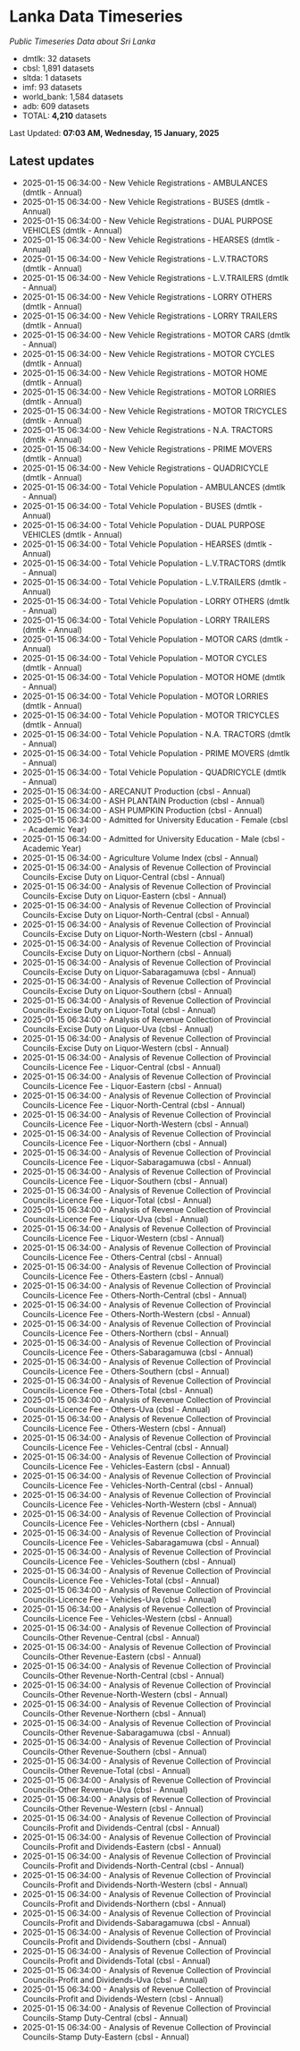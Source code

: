 # Lanka Data Timeseries
*Public Timeseries Data about Sri Lanka*

* dmtlk: 32 datasets
* cbsl: 1,891 datasets
* sltda: 1 datasets
* imf: 93 datasets
* world_bank: 1,584 datasets
* adb: 609 datasets
* TOTAL: **4,210** datasets

Last Updated: **07:03 AM, Wednesday, 15 January, 2025**

## Latest updates

* 2025-01-15 06:34:00 - New Vehicle Registrations - AMBULANCES (dmtlk - Annual)
* 2025-01-15 06:34:00 - New Vehicle Registrations - BUSES (dmtlk - Annual)
* 2025-01-15 06:34:00 - New Vehicle Registrations - DUAL PURPOSE VEHICLES (dmtlk - Annual)
* 2025-01-15 06:34:00 - New Vehicle Registrations - HEARSES (dmtlk - Annual)
* 2025-01-15 06:34:00 - New Vehicle Registrations - L.V.TRACTORS (dmtlk - Annual)
* 2025-01-15 06:34:00 - New Vehicle Registrations - L.V.TRAILERS (dmtlk - Annual)
* 2025-01-15 06:34:00 - New Vehicle Registrations - LORRY OTHERS (dmtlk - Annual)
* 2025-01-15 06:34:00 - New Vehicle Registrations - LORRY TRAILERS (dmtlk - Annual)
* 2025-01-15 06:34:00 - New Vehicle Registrations - MOTOR CARS (dmtlk - Annual)
* 2025-01-15 06:34:00 - New Vehicle Registrations - MOTOR CYCLES (dmtlk - Annual)
* 2025-01-15 06:34:00 - New Vehicle Registrations - MOTOR HOME (dmtlk - Annual)
* 2025-01-15 06:34:00 - New Vehicle Registrations - MOTOR LORRIES (dmtlk - Annual)
* 2025-01-15 06:34:00 - New Vehicle Registrations - MOTOR TRICYCLES (dmtlk - Annual)
* 2025-01-15 06:34:00 - New Vehicle Registrations - N.A. TRACTORS (dmtlk - Annual)
* 2025-01-15 06:34:00 - New Vehicle Registrations - PRIME MOVERS (dmtlk - Annual)
* 2025-01-15 06:34:00 - New Vehicle Registrations - QUADRICYCLE (dmtlk - Annual)
* 2025-01-15 06:34:00 - Total Vehicle Population - AMBULANCES (dmtlk - Annual)
* 2025-01-15 06:34:00 - Total Vehicle Population - BUSES (dmtlk - Annual)
* 2025-01-15 06:34:00 - Total Vehicle Population - DUAL PURPOSE VEHICLES (dmtlk - Annual)
* 2025-01-15 06:34:00 - Total Vehicle Population - HEARSES (dmtlk - Annual)
* 2025-01-15 06:34:00 - Total Vehicle Population - L.V.TRACTORS (dmtlk - Annual)
* 2025-01-15 06:34:00 - Total Vehicle Population - L.V.TRAILERS (dmtlk - Annual)
* 2025-01-15 06:34:00 - Total Vehicle Population - LORRY OTHERS (dmtlk - Annual)
* 2025-01-15 06:34:00 - Total Vehicle Population - LORRY TRAILERS (dmtlk - Annual)
* 2025-01-15 06:34:00 - Total Vehicle Population - MOTOR CARS (dmtlk - Annual)
* 2025-01-15 06:34:00 - Total Vehicle Population - MOTOR CYCLES (dmtlk - Annual)
* 2025-01-15 06:34:00 - Total Vehicle Population - MOTOR HOME (dmtlk - Annual)
* 2025-01-15 06:34:00 - Total Vehicle Population - MOTOR LORRIES (dmtlk - Annual)
* 2025-01-15 06:34:00 - Total Vehicle Population - MOTOR TRICYCLES (dmtlk - Annual)
* 2025-01-15 06:34:00 - Total Vehicle Population - N.A. TRACTORS (dmtlk - Annual)
* 2025-01-15 06:34:00 - Total Vehicle Population - PRIME MOVERS (dmtlk - Annual)
* 2025-01-15 06:34:00 - Total Vehicle Population - QUADRICYCLE (dmtlk - Annual)
* 2025-01-15 06:34:00 - ARECANUT Production (cbsl - Annual)
* 2025-01-15 06:34:00 - ASH PLANTAIN Production (cbsl - Annual)
* 2025-01-15 06:34:00 - ASH PUMPKIN Production (cbsl - Annual)
* 2025-01-15 06:34:00 - Admitted for University Education - Female (cbsl - Academic Year)
* 2025-01-15 06:34:00 - Admitted for University Education - Male (cbsl - Academic Year)
* 2025-01-15 06:34:00 - Agriculture Volume Index (cbsl - Annual)
* 2025-01-15 06:34:00 - Analysis of Revenue Collection of Provincial Councils-Excise Duty on Liquor-Central (cbsl - Annual)
* 2025-01-15 06:34:00 - Analysis of Revenue Collection of Provincial Councils-Excise Duty on Liquor-Eastern (cbsl - Annual)
* 2025-01-15 06:34:00 - Analysis of Revenue Collection of Provincial Councils-Excise Duty on Liquor-North-Central (cbsl - Annual)
* 2025-01-15 06:34:00 - Analysis of Revenue Collection of Provincial Councils-Excise Duty on Liquor-North-Western (cbsl - Annual)
* 2025-01-15 06:34:00 - Analysis of Revenue Collection of Provincial Councils-Excise Duty on Liquor-Northern (cbsl - Annual)
* 2025-01-15 06:34:00 - Analysis of Revenue Collection of Provincial Councils-Excise Duty on Liquor-Sabaragamuwa (cbsl - Annual)
* 2025-01-15 06:34:00 - Analysis of Revenue Collection of Provincial Councils-Excise Duty on Liquor-Southern (cbsl - Annual)
* 2025-01-15 06:34:00 - Analysis of Revenue Collection of Provincial Councils-Excise Duty on Liquor-Total (cbsl - Annual)
* 2025-01-15 06:34:00 - Analysis of Revenue Collection of Provincial Councils-Excise Duty on Liquor-Uva (cbsl - Annual)
* 2025-01-15 06:34:00 - Analysis of Revenue Collection of Provincial Councils-Excise Duty on Liquor-Western (cbsl - Annual)
* 2025-01-15 06:34:00 - Analysis of Revenue Collection of Provincial Councils-Licence Fee - Liquor-Central (cbsl - Annual)
* 2025-01-15 06:34:00 - Analysis of Revenue Collection of Provincial Councils-Licence Fee - Liquor-Eastern (cbsl - Annual)
* 2025-01-15 06:34:00 - Analysis of Revenue Collection of Provincial Councils-Licence Fee - Liquor-North-Central (cbsl - Annual)
* 2025-01-15 06:34:00 - Analysis of Revenue Collection of Provincial Councils-Licence Fee - Liquor-North-Western (cbsl - Annual)
* 2025-01-15 06:34:00 - Analysis of Revenue Collection of Provincial Councils-Licence Fee - Liquor-Northern (cbsl - Annual)
* 2025-01-15 06:34:00 - Analysis of Revenue Collection of Provincial Councils-Licence Fee - Liquor-Sabaragamuwa (cbsl - Annual)
* 2025-01-15 06:34:00 - Analysis of Revenue Collection of Provincial Councils-Licence Fee - Liquor-Southern (cbsl - Annual)
* 2025-01-15 06:34:00 - Analysis of Revenue Collection of Provincial Councils-Licence Fee - Liquor-Total (cbsl - Annual)
* 2025-01-15 06:34:00 - Analysis of Revenue Collection of Provincial Councils-Licence Fee - Liquor-Uva (cbsl - Annual)
* 2025-01-15 06:34:00 - Analysis of Revenue Collection of Provincial Councils-Licence Fee - Liquor-Western (cbsl - Annual)
* 2025-01-15 06:34:00 - Analysis of Revenue Collection of Provincial Councils-Licence Fee - Others-Central (cbsl - Annual)
* 2025-01-15 06:34:00 - Analysis of Revenue Collection of Provincial Councils-Licence Fee - Others-Eastern (cbsl - Annual)
* 2025-01-15 06:34:00 - Analysis of Revenue Collection of Provincial Councils-Licence Fee - Others-North-Central (cbsl - Annual)
* 2025-01-15 06:34:00 - Analysis of Revenue Collection of Provincial Councils-Licence Fee - Others-North-Western (cbsl - Annual)
* 2025-01-15 06:34:00 - Analysis of Revenue Collection of Provincial Councils-Licence Fee - Others-Northern (cbsl - Annual)
* 2025-01-15 06:34:00 - Analysis of Revenue Collection of Provincial Councils-Licence Fee - Others-Sabaragamuwa (cbsl - Annual)
* 2025-01-15 06:34:00 - Analysis of Revenue Collection of Provincial Councils-Licence Fee - Others-Southern (cbsl - Annual)
* 2025-01-15 06:34:00 - Analysis of Revenue Collection of Provincial Councils-Licence Fee - Others-Total (cbsl - Annual)
* 2025-01-15 06:34:00 - Analysis of Revenue Collection of Provincial Councils-Licence Fee - Others-Uva (cbsl - Annual)
* 2025-01-15 06:34:00 - Analysis of Revenue Collection of Provincial Councils-Licence Fee - Others-Western (cbsl - Annual)
* 2025-01-15 06:34:00 - Analysis of Revenue Collection of Provincial Councils-Licence Fee - Vehicles-Central (cbsl - Annual)
* 2025-01-15 06:34:00 - Analysis of Revenue Collection of Provincial Councils-Licence Fee - Vehicles-Eastern (cbsl - Annual)
* 2025-01-15 06:34:00 - Analysis of Revenue Collection of Provincial Councils-Licence Fee - Vehicles-North-Central (cbsl - Annual)
* 2025-01-15 06:34:00 - Analysis of Revenue Collection of Provincial Councils-Licence Fee - Vehicles-North-Western (cbsl - Annual)
* 2025-01-15 06:34:00 - Analysis of Revenue Collection of Provincial Councils-Licence Fee - Vehicles-Northern (cbsl - Annual)
* 2025-01-15 06:34:00 - Analysis of Revenue Collection of Provincial Councils-Licence Fee - Vehicles-Sabaragamuwa (cbsl - Annual)
* 2025-01-15 06:34:00 - Analysis of Revenue Collection of Provincial Councils-Licence Fee - Vehicles-Southern (cbsl - Annual)
* 2025-01-15 06:34:00 - Analysis of Revenue Collection of Provincial Councils-Licence Fee - Vehicles-Total (cbsl - Annual)
* 2025-01-15 06:34:00 - Analysis of Revenue Collection of Provincial Councils-Licence Fee - Vehicles-Uva (cbsl - Annual)
* 2025-01-15 06:34:00 - Analysis of Revenue Collection of Provincial Councils-Licence Fee - Vehicles-Western (cbsl - Annual)
* 2025-01-15 06:34:00 - Analysis of Revenue Collection of Provincial Councils-Other Revenue-Central (cbsl - Annual)
* 2025-01-15 06:34:00 - Analysis of Revenue Collection of Provincial Councils-Other Revenue-Eastern (cbsl - Annual)
* 2025-01-15 06:34:00 - Analysis of Revenue Collection of Provincial Councils-Other Revenue-North-Central (cbsl - Annual)
* 2025-01-15 06:34:00 - Analysis of Revenue Collection of Provincial Councils-Other Revenue-North-Western (cbsl - Annual)
* 2025-01-15 06:34:00 - Analysis of Revenue Collection of Provincial Councils-Other Revenue-Northern (cbsl - Annual)
* 2025-01-15 06:34:00 - Analysis of Revenue Collection of Provincial Councils-Other Revenue-Sabaragamuwa (cbsl - Annual)
* 2025-01-15 06:34:00 - Analysis of Revenue Collection of Provincial Councils-Other Revenue-Southern (cbsl - Annual)
* 2025-01-15 06:34:00 - Analysis of Revenue Collection of Provincial Councils-Other Revenue-Total (cbsl - Annual)
* 2025-01-15 06:34:00 - Analysis of Revenue Collection of Provincial Councils-Other Revenue-Uva (cbsl - Annual)
* 2025-01-15 06:34:00 - Analysis of Revenue Collection of Provincial Councils-Other Revenue-Western (cbsl - Annual)
* 2025-01-15 06:34:00 - Analysis of Revenue Collection of Provincial Councils-Profit and Dividends-Central (cbsl - Annual)
* 2025-01-15 06:34:00 - Analysis of Revenue Collection of Provincial Councils-Profit and Dividends-Eastern (cbsl - Annual)
* 2025-01-15 06:34:00 - Analysis of Revenue Collection of Provincial Councils-Profit and Dividends-North-Central (cbsl - Annual)
* 2025-01-15 06:34:00 - Analysis of Revenue Collection of Provincial Councils-Profit and Dividends-North-Western (cbsl - Annual)
* 2025-01-15 06:34:00 - Analysis of Revenue Collection of Provincial Councils-Profit and Dividends-Northern (cbsl - Annual)
* 2025-01-15 06:34:00 - Analysis of Revenue Collection of Provincial Councils-Profit and Dividends-Sabaragamuwa (cbsl - Annual)
* 2025-01-15 06:34:00 - Analysis of Revenue Collection of Provincial Councils-Profit and Dividends-Southern (cbsl - Annual)
* 2025-01-15 06:34:00 - Analysis of Revenue Collection of Provincial Councils-Profit and Dividends-Total (cbsl - Annual)
* 2025-01-15 06:34:00 - Analysis of Revenue Collection of Provincial Councils-Profit and Dividends-Uva (cbsl - Annual)
* 2025-01-15 06:34:00 - Analysis of Revenue Collection of Provincial Councils-Profit and Dividends-Western (cbsl - Annual)
* 2025-01-15 06:34:00 - Analysis of Revenue Collection of Provincial Councils-Stamp Duty-Central (cbsl - Annual)
* 2025-01-15 06:34:00 - Analysis of Revenue Collection of Provincial Councils-Stamp Duty-Eastern (cbsl - Annual)